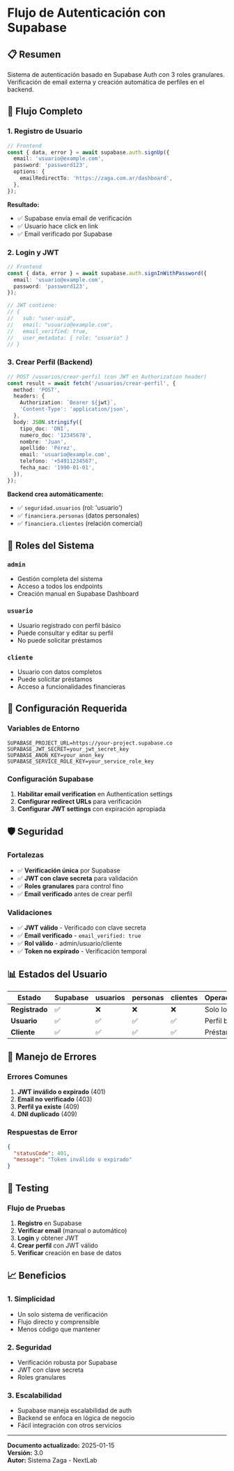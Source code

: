 # Flujo de Autenticación con Supabase

## 📋 **Resumen**

Sistema de autenticación basado en Supabase Auth con 3 roles granulares. Verificación de email externa y creación automática de perfiles en el backend.

## 🔄 **Flujo Completo**

### **1. Registro de Usuario**
```typescript
// Frontend
const { data, error } = await supabase.auth.signUp({
  email: 'usuario@example.com',
  password: 'password123',
  options: {
    emailRedirectTo: 'https://zaga.com.ar/dashboard',
  },
});
```

**Resultado:**
- ✅ Supabase envía email de verificación
- ✅ Usuario hace click en link
- ✅ Email verificado por Supabase

### **2. Login y JWT**
```typescript
// Frontend
const { data, error } = await supabase.auth.signInWithPassword({
  email: 'usuario@example.com',
  password: 'password123',
});

// JWT contiene:
// {
//   sub: "user-uuid",
//   email: "usuario@example.com",
//   email_verified: true,
//   user_metadata: { role: "usuario" }
// }
```

### **3. Crear Perfil (Backend)**
```typescript
// POST /usuarios/crear-perfil (con JWT en Authorization header)
const result = await fetch('/usuarios/crear-perfil', {
  method: 'POST',
  headers: {
    Authorization: `Bearer ${jwt}`,
    'Content-Type': 'application/json',
  },
  body: JSON.stringify({
    tipo_doc: 'DNI',
    numero_doc: '12345678',
    nombre: 'Juan',
    apellido: 'Pérez',
    email: 'usuario@example.com',
    telefono: '+54911234567',
    fecha_nac: '1990-01-01',
  }),
});
```

**Backend crea automáticamente:**
- ✅ `seguridad.usuarios` (rol: 'usuario')
- ✅ `financiera.personas` (datos personales)
- ✅ `financiera.clientes` (relación comercial)

## 🎯 **Roles del Sistema**

### **`admin`**
- Gestión completa del sistema
- Acceso a todos los endpoints
- Creación manual en Supabase Dashboard

### **`usuario`**
- Usuario registrado con perfil básico
- Puede consultar y editar su perfil
- No puede solicitar préstamos

### **`cliente`**
- Usuario con datos completos
- Puede solicitar préstamos
- Acceso a funcionalidades financieras

## 🔧 **Configuración Requerida**

### **Variables de Entorno**
```env
SUPABASE_PROJECT_URL=https://your-project.supabase.co
SUPABASE_JWT_SECRET=your_jwt_secret_key
SUPABASE_ANON_KEY=your_anon_key
SUPABASE_SERVICE_ROLE_KEY=your_service_role_key
```

### **Configuración Supabase**
1. **Habilitar email verification** en Authentication settings
2. **Configurar redirect URLs** para verificación
3. **Configurar JWT settings** con expiración apropiada

## 🛡️ **Seguridad**

### **Fortalezas**
- ✅ **Verificación única** por Supabase
- ✅ **JWT con clave secreta** para validación
- ✅ **Roles granulares** para control fino
- ✅ **Email verificado** antes de crear perfil

### **Validaciones**
- ✅ **JWT válido** - Verificado con clave secreta
- ✅ **Email verificado** - `email_verified: true`
- ✅ **Rol válido** - admin/usuario/cliente
- ✅ **Token no expirado** - Verificación temporal

## 📊 **Estados del Usuario**

| Estado | Supabase | usuarios | personas | clientes | Operaciones |
|--------|----------|----------|----------|----------|-------------|
| **Registrado** | ✅ | ❌ | ❌ | ❌ | Solo login |
| **Usuario** | ✅ | ✅ | ✅ | ✅ | Perfil básico |
| **Cliente** | ✅ | ✅ | ✅ | ✅ | Préstamos |

## 🚨 **Manejo de Errores**

### **Errores Comunes**
1. **JWT inválido o expirado** (401)
2. **Email no verificado** (403)
3. **Perfil ya existe** (409)
4. **DNI duplicado** (409)

### **Respuestas de Error**
```json
{
  "statusCode": 401,
  "message": "Token inválido o expirado"
}
```

## 🧪 **Testing**

### **Flujo de Pruebas**
1. **Registro** en Supabase
2. **Verificar email** (manual o automático)
3. **Login** y obtener JWT
4. **Crear perfil** con JWT válido
5. **Verificar** creación en base de datos

## 📈 **Beneficios**

### **1. Simplicidad**
- Un solo sistema de verificación
- Flujo directo y comprensible
- Menos código que mantener

### **2. Seguridad**
- Verificación robusta por Supabase
- JWT con clave secreta
- Roles granulares

### **3. Escalabilidad**
- Supabase maneja escalabilidad de auth
- Backend se enfoca en lógica de negocio
- Fácil integración con otros servicios

---

**Documento actualizado:** 2025-01-15  
**Versión:** 3.0  
**Autor:** Sistema Zaga - NextLab
